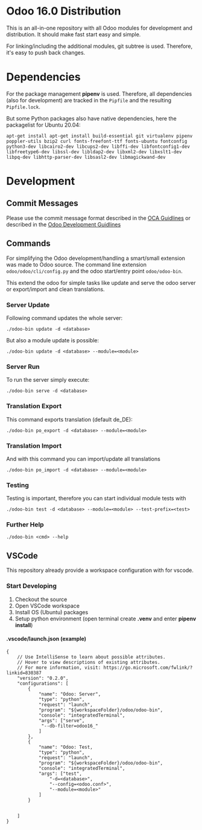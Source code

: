 # Odoo 16.0 Distribution

This is an all-in-one repository with all Odoo modules for development and 
distribution. It should make fast start easy and simple.

For linking/including the additional modules, git subtree is used. Therefore, it's easy to push back changes. 

# Dependencies

For the package management **pipenv** is used. Therefore, all dependencies (also for development) are tracked in the `Pipfile` and the resulting `Pipfile.lock`.

But some Python packages also have native dependencies, here the packagelist for Ubuntu 20.04:

    apt-get install apt-get install build-essential git virtualenv pipenv poppler-utils bzip2 curl fonts-freefont-ttf fonts-ubuntu fontconfig python3-dev libcairo2-dev libcups2-dev libffi-dev libfontconfig1-dev libfreetype6-dev libssl-dev libldap2-dev libxml2-dev libxslt1-dev libpq-dev libhttp-parser-dev libsasl2-dev libmagickwand-dev


# Development

## Commit Messages

Please use the commit message format described in the [OCA Guidlines](https://github.com/OCA/odoo-community.org/blob/master/website/Contribution/CONTRIBUTING.rst#commit-message) or described in the [Odoo Development Guidlines](https://www.odoo.com/documentation/16.0/developer/misc/other/guidelines.html)

## Commands

For simplifying the Odoo development/handling a smart/small extension was made to Odoo source.
The command line extension `odoo/odoo/cli/config.py` and the odoo start/entry point `odoo/odoo-bin`.

This extend the odoo for simple tasks like update and serve the odoo server or export/import and clean translations.

### Server Update

Following command updates the whole server:

    ./odoo-bin update -d <database>

But also a module update is possible:

    ./odoo-bin update -d <database> --module=<module>

### Server Run

To run the server simply execute:

    ./odoo-bin serve -d <database>

### Translation Export 

This command exports translation (default de_DE):

    ./odoo-bin po_export -d <database> --module=<module>


### Translation Import

And with this command you can import/update all translations

    ./odoo-bin po_import -d <database> --module=<module>

### Testing

Testing is important, therefore you can start individual module tests
with

    ./odoo-bin test -d <database> --module=<module> --test-prefix=<test>

### Further Help

    ./odoo-bin <cmd> --help


## VSCode

This repository already provide a workspace configuration with for vscode. 

### Start Developing

1. Checkout the source
2. Open VSCode workspace
3. Install OS (Ubuntu) packages
4. Setup python environment (open terminal create **.venv** and enter **pipenv install**)

#### .vscode/launch.json (example)

```
{
    // Use IntelliSense to learn about possible attributes.
    // Hover to view descriptions of existing attributes.
    // For more information, visit: https://go.microsoft.com/fwlink/?linkid=830387
    "version": "0.2.0",
    "configurations": [
        {
            "name": "Odoo: Server",
            "type": "python",
            "request": "launch",
            "program": "${workspaceFolder}/odoo/odoo-bin",
            "console": "integratedTerminal",
            "args": ["serve",
             "--db-filter=odoo16_"
            ]
        },
        {
            "name": "Odoo: Test,
            "type": "python",
            "request": "launch",
            "program": "${workspaceFolder}/odoo/odoo-bin",
            "console": "integratedTerminal",
            "args": ["test",
                "-d=<database>",
                "--config=<odoo.conf>",
                "--module=<module>"
            ]
        }


    ]
}
```

